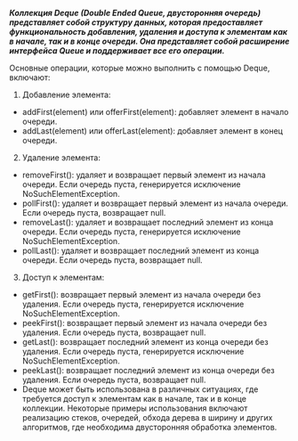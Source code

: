 ***Коллекция Deque (Double Ended Queue, двусторонняя очередь) 
представляет собой структуру данных, которая предоставляет функциональность добавления, 
удаления и доступа к элементам как в начале, так и в конце очереди. 
Она представляет собой расширение интерфейса Queue и поддерживает все его операции.***

Основные операции, которые можно выполнить с помощью Deque, включают:

1. Добавление элемента:

* addFirst(element) или offerFirst(element): добавляет элемент в начало очереди.
* addLast(element) или offerLast(element): добавляет элемент в конец очереди.

2. Удаление элемента:

* removeFirst(): удаляет и возвращает первый элемент из начала очереди. Если очередь пуста, генерируется исключение NoSuchElementException.
* pollFirst(): удаляет и возвращает первый элемент из начала очереди. Если очередь пуста, возвращает null.
* removeLast(): удаляет и возвращает последний элемент из конца очереди. Если очередь пуста, генерируется исключение NoSuchElementException.
* pollLast(): удаляет и возвращает последний элемент из конца очереди. Если очередь пуста, возвращает null.

3. Доступ к элементам:

* getFirst(): возвращает первый элемент из начала очереди без удаления. Если очередь пуста, генерируется исключение NoSuchElementException.
* peekFirst(): возвращает первый элемент из начала очереди без удаления. Если очередь пуста, возвращает null.
* getLast(): возвращает последний элемент из конца очереди без удаления. Если очередь пуста, генерируется исключение NoSuchElementException.
* peekLast(): возвращает последний элемент из конца очереди без удаления. Если очередь пуста, возвращает null.
* Deque может быть использована в различных ситуациях, где требуется доступ к элементам как в начале, так и в конце коллекции. Некоторые примеры использования включают реализацию стеков, очередей, обхода дерева в ширину и других алгоритмов, где необходима двусторонняя обработка элементов.